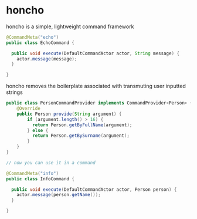 honcho
=====

honcho is a simple, lightweight command framework

```java
@CommandMeta("echo")
public class EchoCommand {

  public void execute(DefaultCommandActor actor, String message) {
    actor.message(message);
  }

}
```

honcho removes the boilerplate associated with transmuting user inputted strings
```java
public class PersonCommandProvider implements CommandProvider<Person> {
    @Override
    public Person provide(String argument) {
        if (argument.length() > 16) {
          return Person.getByFullName(argument);
        } else {
          return Person.getBySurname(argument);
        }
    }
}

// now you can use it in a command

@CommandMeta("info")
public class InfoCommand {

  public void execute(DefaultCommandActor actor, Person person) {
    actor.message(person.getName());
  }

}

```
